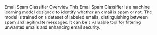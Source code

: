 Email Spam Classifier
Overview
This Email Spam Classifier is a machine learning model designed to identify whether an email is spam or not. The model is trained on a dataset of labeled emails, distinguishing between spam and legitimate messages. It can be a valuable tool for filtering unwanted emails and enhancing email security.
